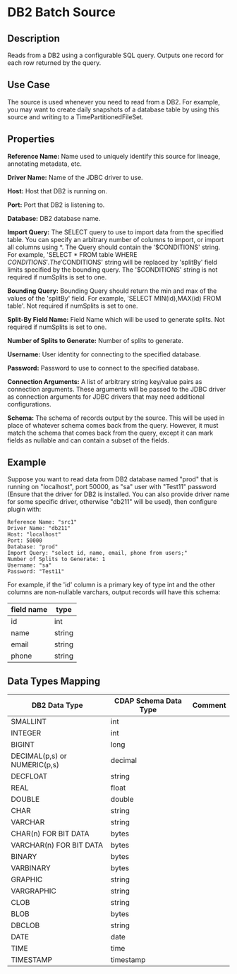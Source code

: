 # DB2 Batch Source


Description
-----------
Reads from a DB2 using a configurable SQL query.
Outputs one record for each row returned by the query.


Use Case
--------
The source is used whenever you need to read from a DB2. For example, you may want
to create daily snapshots of a database table by using this source and writing to
a TimePartitionedFileSet.


Properties
----------
**Reference Name:** Name used to uniquely identify this source for lineage, annotating metadata, etc.

**Driver Name:** Name of the JDBC driver to use.

**Host:** Host that DB2 is running on.

**Port:** Port that DB2 is listening to.

**Database:** DB2 database name.

**Import Query:** The SELECT query to use to import data from the specified table.
You can specify an arbitrary number of columns to import, or import all columns using \*. The Query should
contain the '$CONDITIONS' string. For example, 'SELECT * FROM table WHERE $CONDITIONS'.
The '$CONDITIONS' string will be replaced by 'splitBy' field limits specified by the bounding query.
The '$CONDITIONS' string is not required if numSplits is set to one.

**Bounding Query:** Bounding Query should return the min and max of the values of the 'splitBy' field.
For example, 'SELECT MIN(id),MAX(id) FROM table'. Not required if numSplits is set to one.

**Split-By Field Name:** Field Name which will be used to generate splits. Not required if numSplits is set to one.

**Number of Splits to Generate:** Number of splits to generate.

**Username:** User identity for connecting to the specified database.

**Password:** Password to use to connect to the specified database.

**Connection Arguments:** A list of arbitrary string key/value pairs as connection arguments. These arguments
will be passed to the JDBC driver as connection arguments for JDBC drivers that may need additional configurations.

**Schema:** The schema of records output by the source. This will be used in place of whatever schema comes
back from the query. However, it must match the schema that comes back from the query,
except it can mark fields as nullable and can contain a subset of the fields.

Example
------
Suppose you want to read data from DB2 database named "prod" that is running on "localhost", port 50000,
as "sa" user with "Test11" password (Ensure that the driver for DB2 is installed. You can also provide 
driver name for some specific driver, otherwise "db211" will be used),  then configure plugin with: 


```
Reference Name: "src1"
Driver Name: "db211"
Host: "localhost"
Port: 50000
Database: "prod"
Import Query: "select id, name, email, phone from users;"
Number of Splits to Generate: 1
Username: "sa"
Password: "Test11"
```  

For example, if the 'id' column is a primary key of type int and the other columns are
non-nullable varchars, output records will have this schema:

| field name     | type                |
| -------------- | ------------------- |
| id             | int                 |
| name           | string              |
| email          | string              |
| phone          | string              |

Data Types Mapping
------
| DB2 Data Type                | CDAP Schema Data Type | Comment |
|------------------------------|-----------------------|---------|
| SMALLINT                     | int                   |         |
| INTEGER                      | int                   |         |
| BIGINT                       | long                  |         |
| DECIMAL(p,s) or NUMERIC(p,s) | decimal               |         |
| DECFLOAT                     | string                |         |
| REAL                         | float                 |         |
| DOUBLE                       | double                |         |
| CHAR                         | string                |         |
| VARCHAR                      | string                |         |
| CHAR(n) FOR BIT DATA         | bytes                 |         |
| VARCHAR(n) FOR BIT DATA      | bytes                 |         |
| BINARY                       | bytes                 |         |
| VARBINARY                    | bytes                 |         |
| GRAPHIC                      | string                |         |
| VARGRAPHIC                   | string                |         |
| CLOB                         | string                |         |
| BLOB                         | bytes                 |         |
| DBCLOB                       | string                |         |
| DATE                         | date                  |         |
| TIME                         | time                  |         |
| TIMESTAMP                    | timestamp             |         |